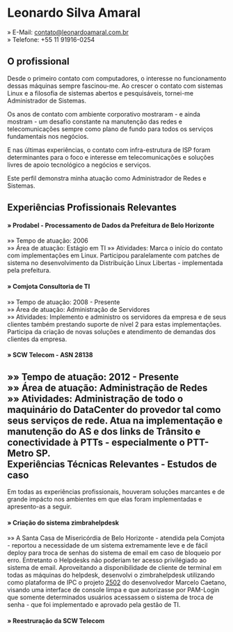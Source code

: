 Leonardo Silva Amaral
================================================================================

&raquo;		E-Mail: <contato@leonardoamaral.com.br>  
&raquo;		Telefone: +55 11 91916-0254

O profissional
--------------------------------------------------------------------------------

Desde o primeiro contato com computadores, o interesse no funcionamento dessas máquinas sempre fascinou-me. Ao crescer o contato com sistemas Linux e a filosofia de sistemas abertos e pesquisáveis, tornei-me Administrador de Sistemas.

Os anos de contato com ambiente corporativo mostraram - e ainda mostram - um desafio constante na manutenção das redes e telecomunicações sempre como plano de fundo para todos os serviços fundamentais nos negócios.

E nas últimas experiências, o contato com infra-estrutura de ISP foram determinantes para o foco e interesse em telecomunicações e soluções livres de apoio tecnológico a negócios e serviços.

Este perfil demonstra minha atuação como Administrador de Redes e Sistemas.

Experiências Profissionais Relevantes
--------------------------------------------------------------------------------

#### &raquo; Prodabel - Processamento de Dados da Prefeitura de Belo Horizonte

&raquo;&raquo; Tempo de atuação: 2006  
&raquo;&raquo; Área de atuação: Estágio em TI
&raquo;&raquo; Atividades: Marca o início do contato com implementações em Linux. Participou paralelamente com patches de sistema no desenvolvimento da Distribuição Linux Libertas - implementada pela prefeitura.  

#### &raquo; Comjota Consultoria de TI

&raquo;&raquo; Tempo de atuação: 2008 - Presente  
&raquo;&raquo; Área de atuação: Administração de Servidores  
&raquo;&raquo; Atividades: Implemento e administro os servidores da empresa e de seus clientes também prestando suporte de nível 2 para estas implementações. Participa da criação de novas soluções e atendimento de demandas dos clientes da empresa.  

#### &raquo; SCW Telecom - ASN 28138

&raquo;&raquo; Tempo de atuação: 2012 - Presente  
&raquo;&raquo; Área de atuação: Administração de Redes  
&raquo;&raquo; Atividades: Administração de todo o maquinário do DataCenter do provedor tal como seus serviços de rede. Atua na implementação e manutenção do AS e dos links de Trânsito e conectividade à PTTs - especialmente o PTT-Metro SP.  
Experiências Técnicas Relevantes - Estudos de caso
--------------------------------------------------------------------------------

  Em todas as experiências profissionais, houveram soluções marcantes e de grande impácto nos ambientes em que elas foram implementadas e apresento-as a seguir.

#### &raquo; Criação do sistema zimbrahelpdesk

&raquo;&raquo; A Santa Casa de Misericórdia de Belo Horizonte - atendida pela Comjota - reportou a necessidade de um sistema extremamente leve e de fácil deploy para troca de senhas do sistema de email em caso de bloqueio por erro. Entretanto o Helpdesks não poderiam ter acesso privilégiado ao sistema de email. Aproveitando a disponibilidade de cliente de terminal em todas as máquinas do helpdesk, desenvolvi o zimbrahelpdesk utilizando como plataforma de IPC o projeto [2502](https://github.com/caetanus/resume/blob/master/resume-pt_br.rst#2502) do desenvolvedor Marcelo Caetano, visando uma interface de console limpa e que autorizasse por PAM-Login que somente determinados usuários acessassem o sistema de troca de senha - que foi implementado e aprovado pela gestão de TI.

#### &raquo; Reestruração da SCW Telecom

